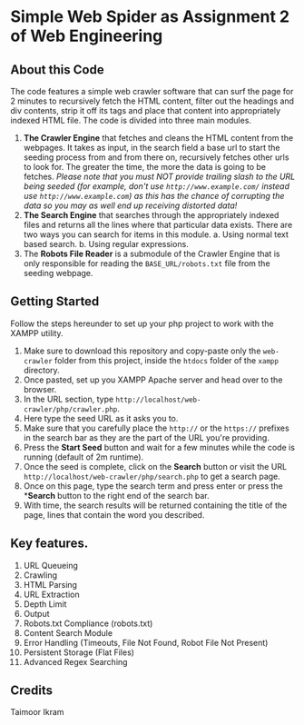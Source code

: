 # Simple Web Spider as Assignment 2 of Web Engineering
## About this Code
The code features a simple web crawler software that can surf the page for 2 minutes to recursively fetch the HTML content, filter out the headings and div contents, strip it off its tags and place that content into appropriately indexed HTML file. The code is divided into three main modules.
1. **The Crawler Engine** that fetches and cleans the HTML content from the webpages. It takes as input, in the search field a base url to start the seeding process from and from there on, recursively fetches other urls to look for. The greater the time, the more the data is going to be fetches. *Please note that you must NOT provide trailing slash to the URL being seeded (for example, don't use ```http://www.example.com/``` instead use ```http://www.example.com```) as this has the chance of corrupting the data so you may as well end up receiving distorted data!*
2. **The Search Engine** that searches through the appropriately indexed files and returns all the lines where that particular data exists. There are two ways you can search for items in this module.
   a. Using normal text based search.
   b. Using regular expressions.
3. The **Robots File Reader** is a submodule of the Crawler Engine that is only responsible for reading the ```BASE_URL/robots.txt``` file from the seeding webpage.

## Getting Started
Follow the steps hereunder to set up your php project to work with the XAMPP utility.
1. Make sure to download this repository and copy-paste only the ```web-crawler``` folder from this project, inside the ```htdocs``` folder of the ```xampp``` directory.
2. Once pasted, set up you XAMPP Apache server and head over to the browser.
3. In the URL section, type ```http://localhost/web-crawler/php/crawler.php```.
4. Here type the seed URL as it asks you to.
5. Make sure that you carefully place the ```http://``` or the ```https://``` prefixes in the search bar as they are the part of the URL you're providing.
6. Press the **Start Seed** button and wait for a few minutes while the code is running (default of 2m runtime).
7. Once the seed is complete, click on the **Search** button or visit the URL ```http://localhost/web-crawler/php/search.php``` to get a search page.
8. Once on this page, type the search term and press enter or press the ***Search** button to the right end of the search bar.
9. With time, the search results will be returned containing the title of the page, lines that contain the word you described.

## Key features.
1. URL Queueing
2. Crawling
3. HTML Parsing
4. URL Extraction
5. Depth Limit
6. Output
7. Robots.txt Compliance (robots.txt)
8. Content Search Module
9. Error Handling (Timeouts, File Not Found, Robot File Not Present)
10. Persistent Storage (Flat Files)
11. Advanced Regex Searching

## Credits
Taimoor Ikram
